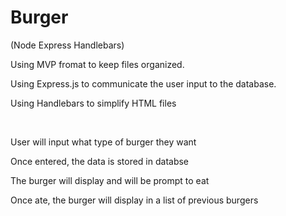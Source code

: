 # Burger
(Node Express Handlebars)

<p>Using MVP fromat to keep files organized.</p>
<p>Using Express.js to communicate the user input to the database.</p>
<p>Using Handlebars to simplify HTML files</p>
<br>
<p>User will input what type of burger they want</p>
<p>Once entered, the data is stored in databse</p>
<p>The burger will display and will be prompt to eat</p>
<p>Once ate, the burger will display in a list of previous burgers</p>
